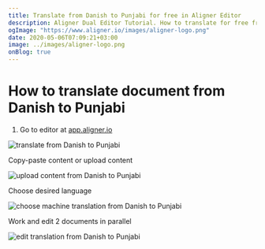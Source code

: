```yaml
---
title: Translate from Danish to Punjabi for free in Aligner Editor
description: Aligner Dual Editor Tutorial. How to translate for free from Danish to Punjabi. Aligner is multilingual document management platform. 
ogImage: "https://www.aligner.io/images/aligner-logo.png"
date: 2020-05-06T07:09:21+03:00
image: ../images/aligner-logo.png
onBlog: true
---
```


# How to translate document from Danish to Punjabi

1. Go to editor at [app.aligner.io](https://app.aligner.io "Aligner App web page")

![translate from Danish to Punjabi](../aligner-blank-editor.png "translate from Danish to Punjabi")

Copy-paste content or upload content

![upload content from Danish to Punjabi](../aligner-uploaded-document.png "upload content from Danish to Punjabi")

Choose desired language

![choose machine translation from Danish to Punjabi](../aligner-language-dropdown.png "choose machine translation from Danish to Punjabi")

Work and edit 2 documents in parallel

![edit translation from Danish to Punjabi](../aligner-double-sitded-editor.png "edit translation from Danish to Punjabi")

